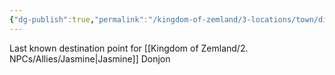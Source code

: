 ```yaml
---
{"dg-publish":true,"permalink":"/kingdom-of-zemland/3-locations/town/dim-harbour/"}
---
```


Last known destination point for [[Kingdom of Zemland/2. NPCs/Allies/Jasmine\|Jasmine]] Donjon